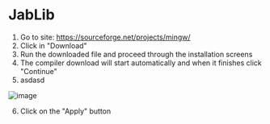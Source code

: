 # JabLib

1. Go to site: https://sourceforge.net/projects/mingw/
2. Click in "Download"
3. Run the downloaded file and proceed through the installation screens
4. The compiler download will start automatically and when it finishes click "Continue"
5. asdasd

![image](https://user-images.githubusercontent.com/62864819/125217377-dd421780-e296-11eb-8a96-f196ce1f3084.png)

6. Click on the "Apply" button
